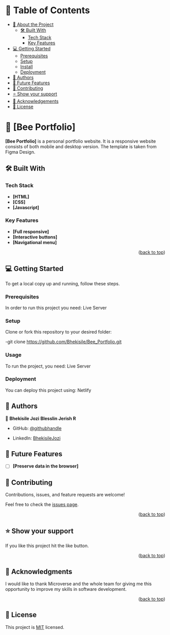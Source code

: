 

<!-- TABLE OF CONTENTS -->

# 📗 Table of Contents

- [📖 About the Project](#about-project)
  - [🛠 Built With](#built-with)
    - [Tech Stack](#tech-stack)
    - [Key Features](#key-features)
- [💻 Getting Started](#getting-started)
  - [Prerequisites](#prerequisites)
  - [Setup](#setup)
  - [Install](#install)
  - [Deployment](#triangular_flag_on_post-deployment)
- [👥 Authors](#authors)
- [🔭 Future Features](#future-features)
- [🤝 Contributing](#contributing)
- [⭐️ Show your support](#support)
- [🙏 Acknowledgements](#acknowledgements)
- [📝 License](#license)

<!-- PROJECT DESCRIPTION -->

# 📖 [Bee Portfolio] <a name="about-project"></a>


**[Bee Portfolio]** is a personal portfolio website. It is a responsive website consists of both mobile and desktop version. The template is taken from Figma Design. 

## 🛠 Built With <a name="built-with"></a>

### Tech Stack <a name="tech-stack"></a>
- **[HTML]**
- **[CSS]**
- **[Javascript]**


<!-- Features -->

### Key Features <a name="key-features"></a>

- **[Full responsive]**
- **[Interactive buttons]**
- **[Navigational menu]**

<p align="right">(<a href="#readme-top">back to top</a>)</p>

<!-- GETTING STARTED -->

## 💻 Getting Started <a name="getting-started"></a>

To get a local copy up and running, follow these steps.

### Prerequisites

In order to run this project you need: Live Server

### Setup

Clone or fork this repository to your desired folder:

-git clone https://github.com/Bhekisile/Bee_Portfolio.git

### Usage

To run the project, you need: Live Server


### Deployment

You can deploy this project using: Netlify

<!-- AUTHORS -->

## 👥 Authors <a name="authors"></a>

👤 **Bhekisile Jozi**
   **Blesslin Jerish R**

- GitHub: [@githubhandle](https://github.com/Bhekisile)

- LinkedIn: [BhekisileJozi](https://www.linkedin.com/in/bhekisile-jozi-b9823369/)

<!-- FUTURE FEATURES -->

## 🔭 Future Features <a name="future-features"></a>

- [ ] **[Preserve data in the browser]**

<!-- CONTRIBUTING -->

## 🤝 Contributing <a name="contributing"></a>

Contributions, issues, and feature requests are welcome!

Feel free to check the [issues page](../../issues/).

<p align="right">(<a href="#readme-top">back to top</a>)</p>

<!-- SUPPORT -->

## ⭐️ Show your support <a name="support"></a>


If you like this project hit the like button.

<p align="right">(<a href="#readme-top">back to top</a>)</p>

<!-- ACKNOWLEDGEMENTS -->

## 🙏 Acknowledgments <a name="acknowledgements"></a>


I would like to thank Microverse and the whole team for giving me this opportunity to improve my skills in software development.

<p align="right">(<a href="#readme-top">back to top</a>)</p>


<!-- LICENSE -->

## 📝 License <a name="license"></a>

This project is [MIT](./LICENSE.md) licensed.

